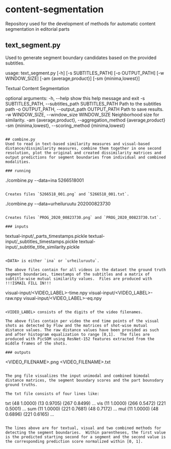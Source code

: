 # content-segmentation
Repository used for the development of methods for automatic content segmentation in editorial parts


## text_segment.py
Used to generate segment boundary candidates based on the provided subtitles.


usage: text_segment.py [-h] [-s SUBTITLES_PATH] [-o OUTPUT_PATH]
                       [-w WINDOW_SIZE] [-am {average,product}]
                       [-sm {minima,lowest}]

Textual Content Segmentation

optional arguments:
  -h, --help            show this help message and exit
  -s SUBTITLES_PATH, --subtitles_path SUBTITLES_PATH
                        Path to the subtitles path
  -o OUTPUT_PATH, --output_path OUTPUT_PATH
                        Path to save results.
  -w WINDOW_SIZE, --window_size WINDOW_SIZE
                        Neighborhood size for similarity.
  -am {average,product}, --aggregation_method {average,product}
  -sm {minima,lowest}, --scoring_method {minima,lowest}
```

## combine.py
Used to read in text-based similarity measures and visual-based
distance/dissimilarity measures, combine them together in one second
resolution, plot the original and created dissimilarity matrices and
output predictions for segment boundaries from individual and combined
modalities.

### running

```
./combine.py --data=ina 5266518001
```

Creates files `5266518_001.png` and `5266518_001.txt`.

```
./combine.py --data=urheiluruutu 202000823730
```

Creates files `PROG_2020_00823730.png` and `PROG_2020_00823730.txt`.

### inputs

```
textual-input/<DATA>_parts_timestamps.pickle
textual-input/<DATA>_subtitles_timestamps.pickle
textual-input/<DATA>_subtitle_title_similarity.pickle
```

<DATA> is either `ina` or `urheiluruutu`.

The above files contain for all videos in the dataset the ground truth
segment boundaries, timestamps of the subtitles and a matrix of
subtitle-wise mutual similarity values.  Files are produced with
!!!ISMAIL FILL IN!!!

```
visual-input/<VIDEO_LABEL>-time.npy
visual-input/<VIDEO_LABEL>-raw.npy
visual-input/<VIDEO_LABEL>-eq.npy
```

<VIDEO_LABEL> consists of the digits of the video filenames.

The above files contain per video the end time points of the visual
shots as detected by Flow and the matrices of shot-wise mutual
distance values. The raw distance values have been provided as such
and after histogram equalization to range [0,1].  The files are
produced with PicSOM using ResNet-152 features extracted from the
middle frames of the shots.

### outputs

```
<VIDEO_FILENAME>.png
<VIDEO_FILENAME>.txt
```

The png file visualizes the input unimodal and combined bimodal
distance matrices, the segment boundary scores and the part bounsdary
ground truths.

The txt file consists of four lines like:
```
txt (48 1.0000) (13 0.9705) (267 0.8499)  ...
vis (11 1.0000) (266 0.5472) (221 0.5001) ...
sum (11 1.0000) (221 0.7681) (48 0.7172)  ...
mul (11 1.0000) (48 0.6896) (221 0.6165)  ...
```

The lines above are for textual, visual and two combined methods for
detecting the segment boundaries.  Within parentheses, the first value
is the predicted starting second for a segment and the second value is
the corresponding prediction score normalized within [0, 1].


